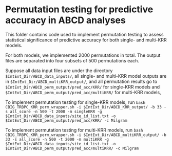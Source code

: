 # Permutation testing for predictive accuracy in ABCD analyses

This folder contains code used to implement permutation testing to assess statistical significance of predictive accuracy for both single- and multi-KRR models. 

For both models, we implemented 2000 permutations in total. The output files are separated into four subsets of 500 permutations each.

Suppose all data input files are under the directory `$IntExt_Dir/ABCD_data_inputs/`, all single- and multi-KRR model outputs are in `$IntExt_Dir/ABCD_multiKRR_output/`, and all permutation results go to `$IntExt_Dir/ABCD_perm_output/pred_acc/KRR/` for single-KRR models and `$IntExt_Dir/ABCD_perm_output/pred_acc/multiKRR/` for multi-KRR models,

To implement permutation testing for single-KRR models, run `bash CBIG_TRBPC_KRR_perm_wrapper.sh -i $IntExt_Dir/ABCD_KRR_output/ -b 33 -s all_score -n 500 -t 2000 -m singleKRR -g $IntExt_Dir/ABCD_data_inputs/site_id_list.txt -o $IntExt_Dir/ABCD_perm_output/pred_acc/KRR/ -c Milgram`

To implement permutation testing for multi-KRR models, run `bash CBIG_TRBPC_KRR_perm_wrapper.sh -i $IntExt_Dir/ABCD_multiKRR_output/ -b 33 -s all_score -n 500 -t 2000 -m multiKRR -g $IntExt_Dir/ABCD_data_inputs/site_id_list.txt -o $IntExt_Dir/ABCD_perm_output/pred_acc/multiKRR/ -c Milgram`
